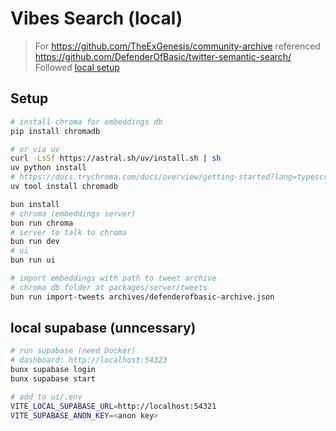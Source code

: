 # Vibes Search (local)

> For https://github.com/TheExGenesis/community-archive
> referenced https://github.com/DefenderOfBasic/twitter-semantic-search/
> Followed [local setup](https://github.com/TheExGenesis/community-archive/blob/main/docs/local-setup.md)

## Setup

```bash
# install chroma for embeddings db
pip install chromadb

# or via uv
curl -LsSf https://astral.sh/uv/install.sh | sh
uv python install
# https://docs.trychroma.com/docs/overview/getting-started?lang=typescript
uv tool install chromadb
```

```bash
bun install
# chroma (embeddings server)
bun run chroma
# server to talk to chroma
bun run dev 
# ui
bun run ui

# import embeddings with path to tweet archive
# chroma db folder at packages/server/tweets
bun run import-tweets archives/defenderofbasic-archive.json 
```

## local supabase (unncessary)

```bash
# run supabase (need Docker)
# dashboard: http://localhost:54323
bunx supabase login
bunx supabase start
```

```bash
# add to ui/.env
VITE_LOCAL_SUPABASE_URL=http://localhost:54321
VITE_SUPABASE_ANON_KEY=<anon key>
```